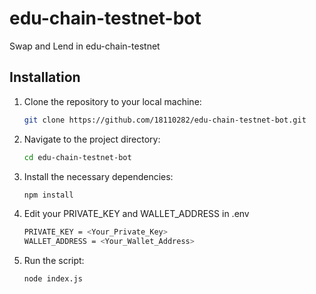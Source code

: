 # edu-chain-testnet-bot
Swap and Lend in edu-chain-testnet

## Installation
1. Clone the repository to your local machine:
   ```bash
   git clone https://github.com/18110282/edu-chain-testnet-bot.git
   ```
2. Navigate to the project directory:
   ```bash
   cd edu-chain-testnet-bot
   ```
3. Install the necessary dependencies:
   ```bash
   npm install
   ```
4. Edit your PRIVATE_KEY and WALLET_ADDRESS in .env
   ```bash
   PRIVATE_KEY = <Your_Private_Key>
   WALLET_ADDRESS = <Your_Wallet_Address>
   ```
6. Run the script:
   ```bash
   node index.js
   ```
